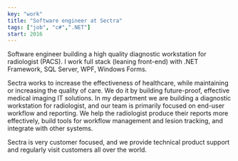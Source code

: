 ```yaml
---
key: "work"
title: "Software engineer at Sectra"
tags: ["job", "c#",".NET"]
start: 2016
---
```

Software engineer building a high quality diagnostic workstation for radiologist (PACS). I work full stack (leaning front-end) with .NET Framework, SQL Server, WPF, Windows Forms.
<!-- end -->

Sectra works to increase the effectiveness of healthcare, while maintaining or increasing the quality of care. We do it by building future-proof, effective medical imaging IT solutions. In my department we are building a diagnostic workstation for radiologist, and our team is primarily focused on end-user workflow and reporting. We help the radiologist produce their reports more effectively, build tools for workflow management and lesion tracking, and integrate with other systems.

Sectra is very customer focused, and we provide technical product support and regularly visit customers all over the world.